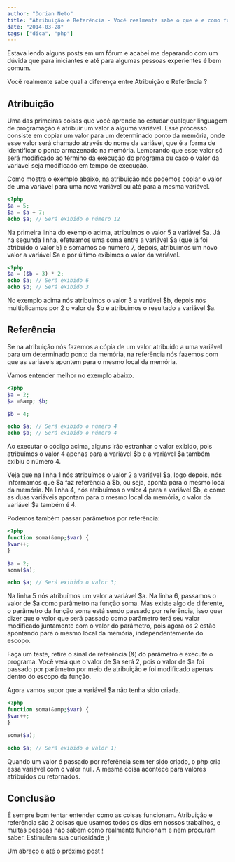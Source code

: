 ```yaml
---
author: "Dorian Neto"
title: "Atribuição e Referência - Você realmente sabe o que é e como funcionam ?"
date: "2014-03-28"
tags: ["dica", "php"]
---
```


Estava lendo alguns posts em um fórum e acabei me deparando com um dúvida que para iniciantes e até para algumas pessoas experientes é bem comum.

Você realmente sabe qual a diferença entre Atribuição e Referência ?

## Atribuição
Uma das primeiras coisas que você aprende ao estudar qualquer linguagem de programação é atribuir um valor a alguma variável. Esse processo consiste em copiar um valor para um determinado ponto da memória, onde esse valor será chamado através do nome da variável, que é a forma de identificar o ponto armazenado na memória. Lembrando que esse valor só será modificado ao término da execução do programa ou caso o valor da variável seja modificado em tempo de execução.

Como mostra o exemplo abaixo, na atribuição nós podemos copiar o valor de uma variável para uma nova variável ou até para a mesma variável.

```php
<?php
$a = 5;
$a = $a + 7;
echo $a; // Será exibido o número 12
```

Na primeira linha do exemplo acima, atribuímos o valor 5 a variável $a. Já na segunda linha, efetuamos uma soma entre a variável $a (que já foi atribuído o valor 5) e somamos ao número 7, depois, atribuímos um novo valor a variável $a e por último exibimos o valor da variável.

```php
<?php
$a = ($b = 3) * 2;
echo $a; // Será exibido 6
echo $b; // Será exibido 3
```

No exemplo acima nós atribuímos o valor 3 a variável $b, depois nós multiplicamos por 2 o valor de $b e atribuímos o resultado a variável $a.

## Referência
Se na atribuição nós fazemos a cópia de um valor atribuído a uma variável para um determinado ponto da memória, na referência nós fazemos com que as variáveis apontem para o mesmo local da memória.

Vamos entender melhor no exemplo abaixo.

```php
<?php
$a = 2;
$a =&amp; $b;

$b = 4;

echo $a; // Será exibido o número 4
echo $b; // Será exibido o número 4
```

Ao executar o código acima, alguns irão estranhar o valor exibido, pois atribuímos o valor 4 apenas para a variável $b e a variável $a também exibiu o número 4.

Veja que na linha 1 nós atribuímos o valor 2 a variável $a, logo depois, nós informamos que $a faz referência a $b, ou seja, aponta para o mesmo local da memória. Na linha 4, nós atribuímos o valor 4 para a variável $b, e como as duas variáveis apontam para o mesmo local da memória, o valor da variável $a também é 4.

Podemos também passar parâmetros por referência:

```php
<?php
function soma(&amp;$var) {
$var++;
}

$a = 2;
soma($a);

echo $a; // Será exibido o valor 3;
```

Na linha 5 nós atribuímos um valor a variável $a. Na linha 6, passamos o valor de $a como parâmetro na função soma. Mas existe algo de diferente, o parâmetro da função soma está sendo passado por referência, isso quer dizer que o valor que será passado como parâmetro terá seu valor modificado juntamente com o valor do parâmetro, pois agora os 2 estão apontando para o mesmo local da memória, independentemente do escopo.

Faça um teste, retire o sinal de referência (&amp;) do parâmetro e execute o programa. Você verá que o valor de $a será 2, pois o valor de $a foi passado por parâmetro por meio de atribuição e foi modificado apenas dentro do escopo da função.

Agora vamos supor que a variável $a não tenha sido criada.

```php
<?php
function soma(&amp;$var) {
$var++;
}

soma($a);

echo $a; // Será exibido o valor 1;
```

Quando um valor é passado por referência sem ter sido criado, o php cria essa variável com o valor null. A mesma coisa acontece para valores atribuídos ou retornados.

## Conclusão
É sempre bom tentar entender como as coisas funcionam. Atribuição e referência são 2 coisas que usamos todos os dias em nossos trabalhos, e muitas pessoas não sabem como realmente funcionam e nem procuram saber. Estimulem sua curiosidade ;)

Um abraço e até o próximo post !
